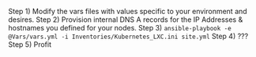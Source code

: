 Step 1) Modify the vars files with values specific to your environment and desires.
Step 2) Provision internal DNS A records for the IP Addresses & hostnames you defined for your nodes.
Step 3) `ansible-playbook -e @Vars/vars.yml -i Inventories/Kubernetes_LXC.ini site.yml`
Step 4) ???
Step 5) Profit

